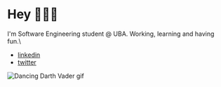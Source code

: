 # Hey 👨🏽‍💻
  I'm Software Engineering student @ UBA. Working, learning and having fun.\
* [linkedin](https://www.linkedin.com/in/ignaciorodriguezjusto/)
* [twitter](https://twitter.com/nachrj_)

![Dancing Darth Vader gif](https://media.giphy.com/media/jd6TVgsph6w7e/giphy.gif)
